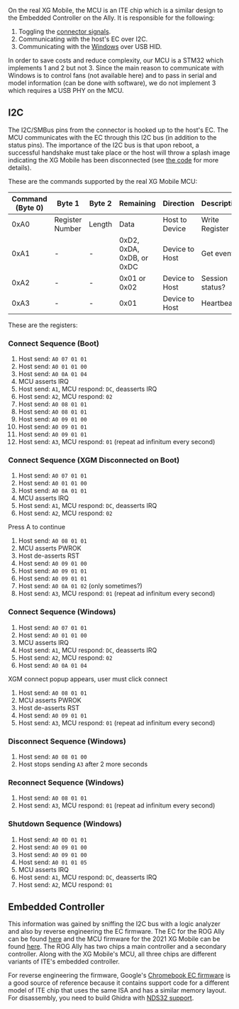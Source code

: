 On the real XG Mobile, the MCU is an ITE chip which is a similar design to the Embedded Controller on the Ally. It is responsible for the following:

1. Toggling the [connector signals](Connector.md).
2. Communicating with the host's EC over I2C.
3. Communicating with the [Windows](Software.md#externalgpuconfighelper2dll) over USB HID.

In order to save costs and reduce complexity, our MCU is a STM32 which implements 1 and 2 but not 3. Since the main reason to communicate with Windows is to control fans (not available here) and to pass in serial and model information (can be done with software), we do not implement 3 which requires a USB PHY on the MCU.

## I2C
The I2C/SMBus pins from the connector is hooked up to the host's EC. The MCU communicates with the EC through this I2C bus (in addition to the status pins). The importance of the I2C bus is that upon reboot, a successful handshake must take place or the host will throw a splash image indicating the XG Mobile has been disconnected (see [the code](BIOS_Detect.c) for more details).

These are the commands supported by the real XG Mobile MCU:

| Command (Byte 0) | Byte 1          | Byte 2 | Remaining                 | Direction      | Description     |
|------------------|-----------------|--------|---------------------------|----------------|-----------------|
| 0xA0             | Register Number | Length | Data                      | Host to Device | Write Register  |
| 0xA1             | -               | -      | 0xD2, 0xDA, 0xDB, or 0xDC | Device to Host | Get event?      |
| 0xA2             | -               | -      | 0x01 or 0x02              | Device to Host | Session status? |
| 0xA3             | -               | -      | 0x01                      | Device to Host | Heartbeat?      |

These are the registers:

### Connect Sequence (Boot)

1. Host send: `A0 07 01 01`
2. Host send: `A0 01 01 00`
3. Host send: `A0 0A 01 04`
4. MCU asserts IRQ
5. Host send: `A1`, MCU respond: `DC`, deasserts IRQ
6. Host send: `A2`, MCU respond: `02`
7. Host send: `A0 08 01 01`
8. Host send: `A0 08 01 01`
9. Host send: `A0 09 01 00`
10. Host send: `A0 09 01 01`
11. Host send: `A0 09 01 01`
12. Host send: `A3`, MCU respond: `01` (repeat ad infinitum every second)

### Connect Sequence (XGM Disconnected on Boot)

1. Host send: `A0 07 01 01`
2. Host send: `A0 01 01 00`
3. Host send: `A0 0A 01 01`
4. MCU asserts IRQ
5. Host send: `A1`, MCU respond: `DC`, deasserts IRQ
6. Host send: `A2`, MCU respond: `02`

Press A to continue

1. Host send: `A0 08 01 01`
2. MCU asserts PWROK
3. Host de-asserts RST
4. Host send: `A0 09 01 00`
5. Host send: `A0 09 01 01`
6. Host send: `A0 09 01 01`
7. Host send: `A0 0A 01 02` (only sometimes?)
8. Host send: `A3`, MCU respond: `01` (repeat ad infinitum every second)

### Connect Sequence (Windows)

1. Host send: `A0 07 01 01`
2. Host send: `A0 01 01 00`
3. MCU asserts IRQ
4. Host send: `A1`, MCU respond: `DC`, deasserts IRQ
5. Host send: `A2`, MCU respond: `02`
6. Host send: `A0 0A 01 04`

XGM connect popup appears, user must click connect

1. Host send: `A0 08 01 01`
2. MCU asserts PWROK
3. Host de-asserts RST
4. Host send: `A0 09 01 01`
5. Host send: `A3`, MCU respond: `01` (repeat ad infinitum every second)

### Disconnect Sequence (Windows)

1. Host send: `A0 08 01 00`
2. Host stops sending `A3` after 2 more seconds

### Reconnect Sequence (Windows)

1. Host send: `A0 08 01 01`
2. Host send: `A3`, MCU respond: `01` (repeat ad infinitum every second)

### Shutdown Sequence (Windows)

1. Host send: `A0 0D 01 01`
2. Host send: `A0 09 01 00`
3. Host send: `A0 09 01 00`
4. Host send: `A0 01 01 05`
5. MCU asserts IRQ
6. Host send: `A1`, MCU respond: `DC`, deasserts IRQ
7. Host send: `A2`, MCU respond: `01`

## Embedded Controller
This information was gained by sniffing the I2C bus with a logic analyzer and also by reverse engineering the EC firmware. The EC for the ROG Ally can be found [here][1] and the MCU firmware for the 2021 XG Mobile can be found [here][2]. The ROG Ally has two chips a main controller and a secondary controller. Along with the XG Mobile's MCU, all three chips are different variants of ITE's embedded controller.

For reverse engineering the firmware, Google's [Chromebook EC firmware][3] is a good source of reference because it contains support code for a different model of ITE chip that uses the same ISA and has a similar memory layout. For disassembly, you need to build Ghidra with [NDS32 support][4].

[1]: https://dlcdnets.asus.com/pub/ASUS/GamingNB/RC71L/ROGMCUFWUpdateTool_OneKey_v3.8.0.011.zip
[2]: https://dlcdnets.asus.com/pub/ASUS/GamingNB/GC31S/ROGGC31FWUpdateTool_OneKey_V1.1.0.2.exe.zip
[3]: https://chromium.googlesource.com/chromiumos/platform/ec/+/HEAD/chip/it83xx/
[4]: https://github.com/NationalSecurityAgency/ghidra/pull/1778
